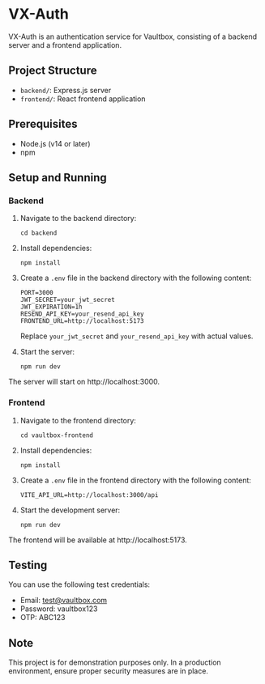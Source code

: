 # VX-Auth

VX-Auth is an authentication service for Vaultbox, consisting of a backend server and a frontend application.

## Project Structure

- `backend/`: Express.js server
- `frontend/`: React frontend application

## Prerequisites

- Node.js (v14 or later)
- npm

## Setup and Running

### Backend

1. Navigate to the backend directory:
   ```
   cd backend
   ```

2. Install dependencies:
   ```
   npm install
   ```

3. Create a `.env` file in the backend directory with the following content:
   ```
   PORT=3000
   JWT_SECRET=your_jwt_secret
   JWT_EXPIRATION=1h
   RESEND_API_KEY=your_resend_api_key
   FRONTEND_URL=http://localhost:5173
   ```
   Replace `your_jwt_secret` and `your_resend_api_key` with actual values.

4. Start the server:
   ```
   npm run dev
   ```

The server will start on http://localhost:3000.

### Frontend

1. Navigate to the frontend directory:
   ```
   cd vaultbox-frontend
   ```

2. Install dependencies:
   ```
   npm install
   ```

3. Create a `.env` file in the frontend directory with the following content:
   ```
   VITE_API_URL=http://localhost:3000/api
   ```

4. Start the development server:
   ```
   npm run dev
   ```

The frontend will be available at http://localhost:5173.

## Testing

You can use the following test credentials:

- Email: test@vaultbox.com
- Password: vaultbox123
- OTP: ABC123

## Note

This project is for demonstration purposes only. In a production environment, ensure proper security measures are in place.